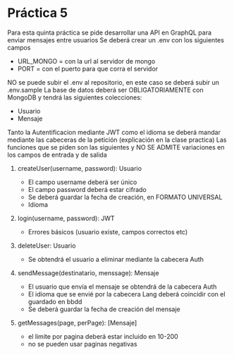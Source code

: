 # Práctica 5

Para esta quinta práctica se pide desarrollar una API en GraphQL para enviar mensajes entre usuarios
Se deberá crear un .env con los siguientes campos

- URL_MONGO = con la url al servidor de mongo
- PORT = con el puerto para que corra el servidor

NO se puede subir el .env al repositorio, en este caso se deberá subir un .env.sample
La base de datos deberá ser OBLIGATORIAMENTE con MongoDB y tendrá las siguientes colecciones:

- Usuario
- Mensaje

Tanto la Autentificacion mediante JWT como el idioma se deberá mandar mediante las cabeceras de la petición (explicación en la clase practica)
Las funciones que se piden son las siguientes y NO SE ADMITE variaciones en los campos de entrada y de salida

1. createUser(username, password): Usuario
   - El campo username deberá ser único
   - El campo password deberá estar cifrado
   - Se deberá guardar la fecha de creación, en FORMATO UNIVERSAL
   - Idioma

2. login(username, password): JWT
   - Errores básicos (usuario existe, campos correctos etc)

3. deleteUser: Usuario
   - Se obtendrá el usuario a eliminar mediante la cabecera Auth

4. sendMessage(destinatario, menssage): Mensaje
   - El usuario que envía el mensaje se obtendrá de la cabecera Auth
   - El idioma que se envié por la cabecera Lang deberá coincidir con el guardado en bbdd
   - Se deberá guardar la fecha de creación del mensaje

5. getMessages(page, perPage): [Mensaje]
   - el limite por pagina deberá estar incluido en 10-200
   - no se pueden usar paginas negativas
